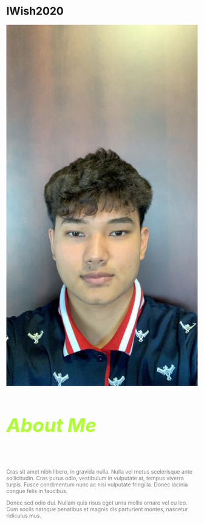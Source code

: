 # IWish2020

<div class="about-me">
      <div class="media">
        <img
          class="own-pic"
          src="./images/Feroj.jpg"
          alt="..."
          class="img-thumbnail"
        />
        <div class="media-body">
          <h5 style="font-size: 50px; color: greenyellow">About Me</h5>
          <p style="color: grey">
            Cras sit amet nibh libero, in gravida nulla. Nulla vel metus
            scelerisque ante sollicitudin. Cras purus odio, vestibulum in
            vulputate at, tempus viverra turpis. Fusce condimentum nunc ac nisi
            vulputate fringilla. Donec lacinia congue felis in faucibus.
          </p>
          <p style="color: grey">
            Donec sed odio dui. Nullam quis risus eget urna mollis ornare vel eu
            leo. Cum sociis natoque penatibus et magnis dis parturient montes,
            nascetur ridiculus mus.
          </p>
        </div>
      </div>
    </div>
